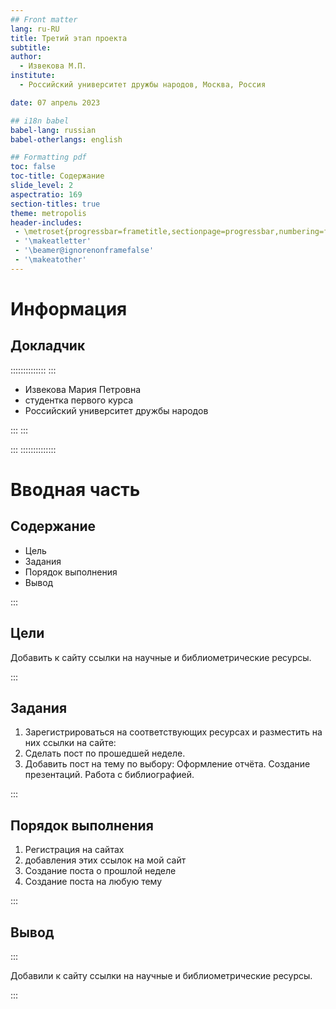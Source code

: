 ```yaml
---
## Front matter
lang: ru-RU
title: Третий этап проекта
subtitle: 
author:
  - Извекова М.П.
institute:
  - Российский университет дружбы народов, Москва, Россия

date: 07 апрель 2023

## i18n babel
babel-lang: russian
babel-otherlangs: english

## Formatting pdf
toc: false
toc-title: Содержание
slide_level: 2
aspectratio: 169
section-titles: true
theme: metropolis
header-includes:
 - \metroset{progressbar=frametitle,sectionpage=progressbar,numbering=fraction}
 - '\makeatletter'
 - '\beamer@ignorenonframefalse'
 - '\makeatother'
---
```


# Информация

## Докладчик

:::::::::::::: 
::: 

  * Извекова Мария Петровна
  * студентка первого курса
  * Российский университет дружбы народов


:::
::: 



:::
::::::::::::::


# Вводная часть

## Содержание

- Цель
- Задания
- Порядок выполнения
- Вывод

:::


## Цели

Добавить к сайту ссылки на научные и библиометрические ресурсы.

:::

## Задания


1. Зарегистрироваться на соответствующих ресурсах и разместить на них ссылки на сайте:
2. Сделать пост по прошедшей неделе.
3. Добавить пост на тему по выбору:
        Оформление отчёта.
        Создание презентаций.
        Работа с библиографией.


:::

## Порядок выполнения

1. Регистрация на сайтах
2. добавления этих ссылок на мой сайт
3. Создание поста о прошлой неделе
4. Создание поста на любую тему

:::

##  Вывод
::: 

Добавили к сайту ссылки на научные и библиометрические ресурсы.

:::

